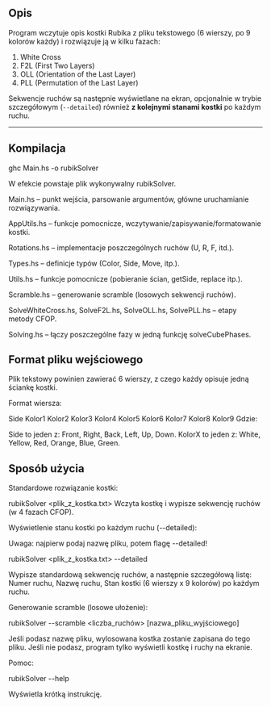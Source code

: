 ## Opis

Program wczytuje opis kostki Rubika z pliku tekstowego (6 wierszy, po 9 kolorów każdy) i rozwiązuje ją w kilku fazach:
1. White Cross
2. F2L (First Two Layers)
3. OLL (Orientation of the Last Layer)
4. PLL (Permutation of the Last Layer)

Sekwencje ruchów są następnie wyświetlane na ekran, opcjonalnie w trybie szczegółowym (`--detailed`) również **z kolejnymi stanami kostki** po każdym ruchu.

---

## Kompilacja
ghc Main.hs -o rubikSolver

W efekcie powstaje plik wykonywalny rubikSolver.



Main.hs – punkt wejścia, parsowanie argumentów, główne uruchamianie rozwiązywania.

AppUtils.hs – funkcje pomocnicze, wczytywanie/zapisywanie/formatowanie kostki.

Rotations.hs – implementacje poszczególnych ruchów (U, R, F, itd.).

Types.hs – definicje typów (Color, Side, Move, itp.).

Utils.hs – funkcje pomocnicze (pobieranie ścian, getSide, replace itp.).

Scramble.hs – generowanie scramble (losowych sekwencji ruchów).

SolveWhiteCross.hs, SolveF2L.hs, SolveOLL.hs, SolvePLL.hs – etapy metody CFOP.

Solving.hs – łączy poszczególne fazy w jedną funkcję solveCubePhases.


## Format pliku wejściowego
Plik tekstowy powinien zawierać 6 wierszy, z czego każdy opisuje jedną ściankę kostki.

Format wiersza:

Side Kolor1 Kolor2 Kolor3 Kolor4 Kolor5 Kolor6 Kolor7 Kolor8 Kolor9
Gdzie:

Side to jeden z: Front, Right, Back, Left, Up, Down.
KolorX to jeden z: White, Yellow, Red, Orange, Blue, Green.

## Sposób użycia

Standardowe rozwiązanie kostki:

rubikSolver <plik_z_kostka.txt>
Wczyta kostkę i wypisze sekwencję ruchów (w 4 fazach CFOP).

Wyświetlenie stanu kostki po każdym ruchu (--detailed):

Uwaga: najpierw podaj nazwę pliku, potem flagę --detailed!

rubikSolver <plik_z_kostka.txt> --detailed

Wypisze standardową sekwencję ruchów, a następnie szczegółową listę:
Numer ruchu,
Nazwę ruchu,
Stan kostki (6 wierszy x 9 kolorów) po każdym ruchu.


Generowanie scramble (losowe ułożenie):

rubikSolver --scramble <liczba_ruchów> [nazwa_pliku_wyjściowego]

Jeśli podasz nazwę pliku, wylosowana kostka zostanie zapisana do tego pliku.
Jeśli nie podasz, program tylko wyświetli kostkę i ruchy na ekranie.

Pomoc:

rubikSolver --help

Wyświetla krótką instrukcję.
